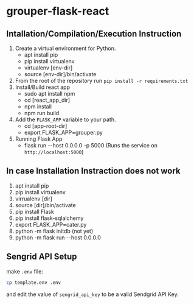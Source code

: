 # grouper-flask-react 

## Intallation/Compilation/Execution Instruction 

1. Create a virtual environment for Python.
   - apt install pip
   - pip install virtualenv
   - virtualenv [env-dir]
   - source [env-dir]/bin/activate
2. From the root of the repository run `pip install -r requirements.txt`
3. Install/Build react app 
   - sudo apt install npm 
   - cd [react_app_dir] 
   - npm install 
   - npm run build 
4. Add the `FLASK_APP` variable to your path. 
   - cd [app-root-dir]
   - export FLASK_APP=grouper.py
5. Running Flask App
   - flask run --host 0.0.0.0 -p 5000 (Runs the service on `http://localhost:5000`)


## In case Installation Instraction does not work
1.  apt install pip
2.  pip install virtualenv
3.  virrualenv [dir]
4.  source [dir]/bin/activate
5.  pip install Flask
6.  pip install flask-sqlalchemy
7.  export FLASK_APP=cater.py
8.  python -m flask initdb (not yet)
9.  python -m flask run --host 0.0.0.0

## Sengrid API Setup

make `.env` file:

```bash
cp template.env .env
```

and edit the value of `sengrid_api_key` to be a valid Sendgrid API Key.
